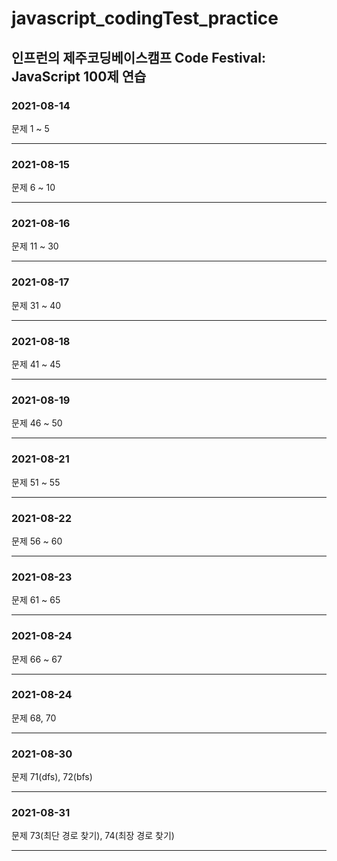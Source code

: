 # javascript_codingTest_practice
## 인프런의 제주코딩베이스캠프 Code Festival: JavaScript 100제 연습

### 2021-08-14
문제 1 ~ 5
___

### 2021-08-15
문제 6 ~ 10
___

### 2021-08-16
문제 11 ~ 30
___

### 2021-08-17
문제 31 ~ 40
___

### 2021-08-18
문제 41 ~ 45
___

### 2021-08-19
문제 46 ~ 50
___

### 2021-08-21
문제 51 ~ 55
___

### 2021-08-22
문제 56 ~ 60
___

### 2021-08-23
문제 61 ~ 65
___

### 2021-08-24
문제 66 ~ 67
___

### 2021-08-24
문제 68, 70
___

### 2021-08-30
문제 71(dfs), 72(bfs)
___

### 2021-08-31
문제 73(최단 경로 찾기), 74(최장 경로 찾기)
___